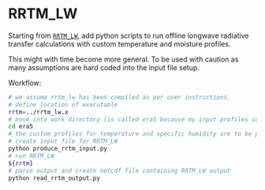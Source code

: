 # RRTM_LW
Starting from [`RRTM_LW`](http://rtweb.aer.com/rrtm_frame.html), add python scripts to run offline longwave radiative transfer calculations with custom temperature and moisture profiles.

This might with time become more general. To be used with caution as many assumptions are hard coded into the input file setup.

Workflow:
```bash
# we assume rrtm_lw has been compiled as per user instructions.
# define location of executable
rrtm=../rrtm_lw.x
# move into work directory (is called era5 because my input profiles come from ERA5)
cd era5
# the custom profiles for temperature and specific humidity are to be placed into the file tq_profile.nc
# create input file for RRTM_LW
python produce_rrtm_input.py 
# run RRTM_LW
${rrtm}        
# parse output and create netcdf file containing RRTM_LW output
python read_rrtm_output.py
```
